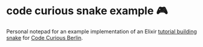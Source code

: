 # code curious snake example 🎮

Personal notepad for an example implementation of an Elixir [tutorial building snake](https://github.com/codecurious-bln/elixir_snake) for [Code Curious Berlin](https://github.com/codecurious-bln).
